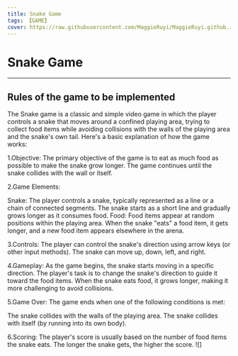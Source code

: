 ```yaml
---
title: Snake Game
tags: 【GAME】
cover: https://raw.githubusercontent.com/MaggieRuyi/MaggieRuyi.github.io/src/image/snake.jpeg
---
```

# Snake Game
---
## Rules of the game to be implemented
The Snake game is a classic and simple video game in which the player controls a snake that moves around a confined playing area, trying to collect food items while avoiding collisions with the walls of the playing area and the snake's own tail. Here's a basic explanation of how the game works:

1.Objective: The primary objective of the game is to eat as much food as possible to make the snake grow longer. The game continues until the snake collides with the wall or itself.

2.Game Elements:

  Snake: The player controls a snake, typically represented as a line or a chain of connected segments. The snake starts as a short line and gradually grows longer as it consumes food.
  Food: Food items appear at random positions within the playing area. When the snake "eats" a food item, it gets longer, and a new food item appears elsewhere in the arena.

3.Controls: The player can control the snake's direction using arrow keys (or other input methods). The snake can move up, down, left, and right.

4.Gameplay: As the game begins, the snake starts moving in a specific direction. The player's task is to change the snake's direction to guide it toward the food items. When the snake eats food, it grows longer, making it more challenging to avoid collisions.

5.Game Over: The game ends when one of the following conditions is met:

  The snake collides with the walls of the playing area.
  The snake collides with itself (by running into its own body).

6.Scoring: The player's score is usually based on the number of food items the snake eats. The longer the snake gets, the higher the score.
![]
